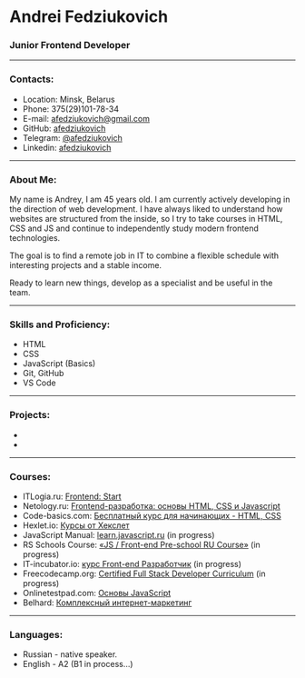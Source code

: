# Andrei Fedziukovich

### Junior Frontend Developer

------
### Contacts:

* Location: Minsk, Belarus
* Phone: 375(29)101-78-34
* E-mail: afedziukovich@gmail.com
* GitHub: [afedziukovich](https://github.com/afedziukovich)
* Telegram: [@afedziukovich](https://t.me/afedziukovich)
* Linkedin: [afedziukovich](https://www.linkedin.com/in/afedziukovich/)

------
### About Me:

My name is Andrey, I am 45 years old. I am currently actively developing in the direction of web development. I have always liked to understand how websites are structured from the inside, so I try to take courses in HTML, CSS and JS and continue to independently study modern frontend technologies.

The goal is to find a remote job in IT to combine a flexible schedule with interesting projects and a stable income.

Ready to learn new things, develop as a specialist and be useful in the team.

------
### Skills and Proficiency:

* HTML
* CSS
* JavaScript (Basics)
* Git, GitHub
* VS Code

------
### Projects:
*
*

------
### Courses:
* ITLogia.ru: [Frontend: Start](https://itlogia.ru/certificates/intensive/16977-101250)
* Netology.ru: [Frontend-разработка: основы HTML, CSS и Javascript](https://u.netology.ru/backend/uploads/legacy/shared_diplomas/image/577466/d32737c776bbb8c035e78d069bbfdeec.png)
* Code-basics.com: [Бесплатный курс для начинающих - HTML, CSS](https://code-basics.com/ru)
* Hexlet.io: [Курсы от Хекслет](https://ru.hexlet.io/u/afedziukovich)
* JavaScript Manual: [learn.javascript.ru](https://learn.javascript.ru/) (in progress)
* RS Schools Course: [«JS / Front-end Pre-school RU Course»](https://rs.school/courses) (in progress)
* IT-incubator.io: [курс Front-end Разработчик](https://sandbox.it-incubator.io/steps/competition) (in progress)
* Freecodecamp.org: [Certified Full Stack Developer Curriculum](https://www.freecodecamp.org/afedziukovich) (in progress)
* Onlinetestpad.com: [Основы JavaScript](https://onlinetestpad.com/ru/testresult/1297623-osnovy-javascript?res=xfb4cu4s2ojaq)
* Belhard: [Комплексный интернет-маркетинг](https://github.com/afedziukovich/afedziukovich/blob/main/000_internet_marketing_certificate.jpg)

------
### Languages:
* Russian - native speaker.
* English - A2 (B1 in process…)